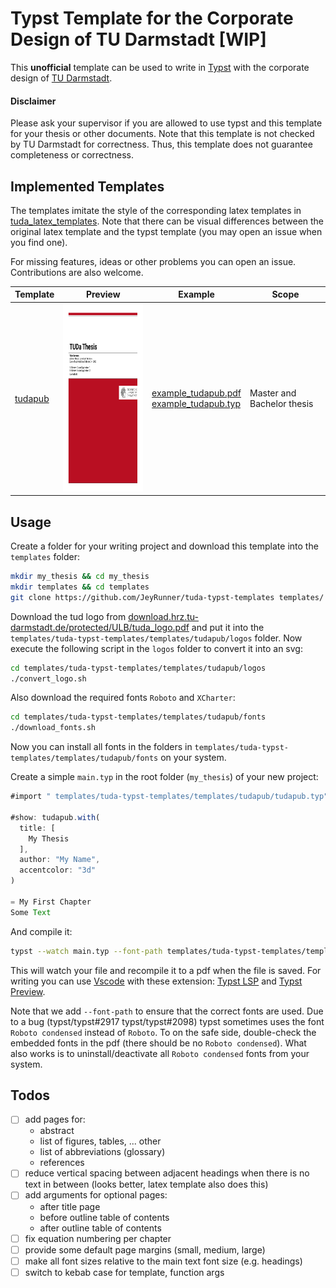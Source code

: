 # Typst Template for the Corporate Design of TU Darmstadt [WIP]
This **unofficial** template can be used to write in [Typst](https://github.com/typst/typst) with the corporate design of [TU Darmstadt](https://www.tu-darmstadt.de/).

#### Disclaimer
Please ask your supervisor if you are allowed to use typst and this template for your thesis or other documents.
Note that this template is not checked by TU Darmstadt for correctness.
Thus, this template does not guarantee completeness or correctness.



## Implemented Templates
The templates imitate the style of the corresponding latex templates in [tuda_latex_templates](https://github.com/tudace/tuda_latex_templates).
Note that there can be visual differences between the original latex template and the typst template (you may open an issue when you find one).

For missing features, ideas or other problems you can open an issue. Contributions are also welcome.

| Template  | Preview | Example | Scope |
----|----|--|--|
|[tudapub](templates/tudapub/tudapub.typ) | <img src="img/tudapub_prev.png" height="300px"> |  [example_tudapub.pdf](example_tudapub.pdf) <br/> [example_tudapub.typ](example_tudapub.typ)   |  Master and Bachelor thesis |


## Usage
Create a folder for your writing project and download this template into the `templates` folder:
```bash
mkdir my_thesis && cd my_thesis
mkdir templates && cd templates
git clone https://github.com/JeyRunner/tuda-typst-templates templates/
```
Download the tud logo from [download.hrz.tu-darmstadt.de/protected/ULB/tuda_logo.pdf](https://download.hrz.tu-darmstadt.de/protected/ULB/tuda_logo.pdf) and put it into the `templates/tuda-typst-templates/templates/tudapub/logos` folder.
Now execute the following script in the `logos` folder to convert it into an svg:
```bash
cd templates/tuda-typst-templates/templates/tudapub/logos
./convert_logo.sh
```

Also download the required fonts `Roboto` and `XCharter`:
```bash
cd templates/tuda-typst-templates/templates/tudapub/fonts
./download_fonts.sh
```
Now you can install all fonts in the folders in `templates/tuda-typst-templates/templates/tudapub/fonts` on your system.


Create a simple `main.typ` in the root folder (`my_thesis`) of your new project:
```js
#import " templates/tuda-typst-templates/templates/tudapub/tudapub.typ": tudapub

#show: tudapub.with(
  title: [
    My Thesis
  ],
  author: "My Name",
  accentcolor: "3d"
)

= My First Chapter
Some Text
```
And compile it:
```bash
typst --watch main.typ --font-path templates/tuda-typst-templates/templates/tudapub/fonts
```
This will watch your file and recompile it to a pdf when the file is saved. For writing you can use [Vscode](https://code.visualstudio.com/) with these extension: [Typst LSP](https://marketplace.visualstudio.com/items?itemName=nvarner.typst-lsp) and [Typst Preview](https://marketplace.visualstudio.com/items?itemName=mgt19937.typst-preview).

Note that we add `--font-path` to ensure that the correct fonts are used.
Due to a bug (typst/typst#2917 typst/typst#2098) typst sometimes uses the font `Roboto condensed` instead of `Roboto`.
To on the safe side, double-check the embedded fonts in the pdf (there should be no `Roboto condensed`).
What also works is to uninstall/deactivate all `Roboto condensed` fonts from your system.


## Todos
- [ ] add pages for:
  - abstract
  - list of figures, tables, ... other
  - list of abbreviations (glossary)
  - references
- [ ] reduce vertical spacing between adjacent headings when there is no text in between (looks better, latex template also does this)
- [ ] add arguments for optional pages:
  - after title page
  - before outline table of contents
  - after outline table of contents
- [ ] fix equation numbering per chapter
- [ ] provide some default page margins (small, medium, large)
- [ ] make all font sizes relative to the main text font size (e.g. headings)
- [ ] switch to kebab case for template, function args